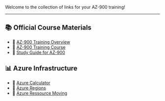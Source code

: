 Welcome to the collection of links for your AZ-900 training!

---

## 📚 Official Course Materials
- 🔗 [AZ-900 Training Overview](https://learn.microsoft.com/en-us/credentials/certifications/azure-fundamentals/?practice-assessment-type=certification)
- 🔗 [AZ-900 Training Course](https://learn.microsoft.com/en-us/training/courses/az-900t00)
- 🔗 [Study Guide for AZ-900](https://learn.microsoft.com/en-us/credentials/certifications/resources/study-guides/az-900)

## 📊 Azure Infrastructure
- 🔗 [Azure Calculator](https://azure.microsoft.com/en-us/pricing/calculator/)
- 🔗 [Azure Regions](https://learn.microsoft.com/en-us/azure/reliability/regions-list)
- 🔗 [Azure Ressource Moving](https://learn.microsoft.com/en-us/azure/azure-resource-manager/management/move-support-resources)

